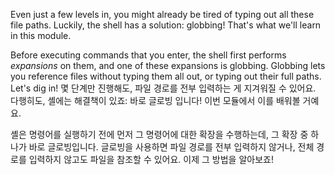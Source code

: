Even just a few levels in, you might already be tired of typing out all these file paths.
Luckily, the shell has a solution: globbing!
That's what we'll learn in this module.

Before executing commands that you enter, the shell first performs _expansions_ on them, and one of these expansions is globbing.
Globbing lets you reference files without typing them all out, or typing out their full paths.
Let's dig in!
몇 단계만 진행해도, 파일 경로를 전부 입력하는 게 지겨워질 수 있어요. 
다행히도, 셸에는 해결책이 있죠: 바로 글로빙 입니다! 
이번 모듈에서 이를 배워볼 거예요.

셸은 명령어를 실행하기 전에 먼저 그 명령어에 대한 확장을 수행하는데, 그 확장 중 하나가 바로 글로빙입니다. 
글로빙을 사용하면 파일 경로를 전부 입력하지 않거나, 전체 경로를 입력하지 않고도 파일을 참조할 수 있어요. 
이제 그 방법을 알아보죠!
